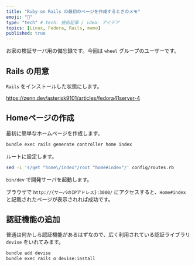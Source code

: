 ```yaml
---
title: "Ruby on Rails の最初のページを作成するときのメモ"
emoji: "💎"
type: "tech" # tech: 技術記事 / idea: アイデア
topics: [Linux, Fedora, Rails, memo]
published: true
---
```


お家の検証サーバ用の備忘録です。今回は `wheel` グループのユーザーです。

## Rails の用意

`Rails` をインストールした状態にします。

<https://zenn.dev/asterisk9101/articles/fedora41server-4>

## Homeページの作成

最初に簡単なホームページを作成します。

```bash
bundle exec rails generate controller home index
```

ルートに設定します。

```bash
sed -i 's/get "home\/index"/root "home#index"/' config/routes.rb
```

`bin/dev` で開発サーバを起動します。

ブラウザで `http://{サーバのIPアドレス}:3000/` にアクセスすると、`Home#index` と記載されたページが表示されれば成功です。

## 認証機能の追加

普通は何かしら認証機能があるはずなので、広く利用されている認証ライブラリ `devise` をいれてみます。

```bash
bundle add devise
bundle exec rails g devise:install

# user モデルが追加される
bundle exec rails g devise user

# マイグレーション
bundle exec rails db:migrate
```

一旦、`bin/dev` を終了して、起動し直します。

ブラウザで `http://{サーバのIPアドレス}:3000/` にアクセスすると、先ほどと同じく `Home#index` と記載されたページが表示されます。

`app/controllers/application_controller.rb` に以下を追記します。

```ruby
before_action :authenticate_user!
```

ブラウザで `http://{サーバのIPアドレス}:3000/` にアクセスすると、認証画面が表示されるようになります。

## ログインユーザーの作成

ログイン画面が表示されるようになりましたが、ユーザーが定義されていないためログインできません。

`db/seed.rb` にユーザー登録用のコードを記載します。

```ruby
User.find_or_initialize_by(email: 'admin@example.com') do |user|
  user.password = 'P@ssw0rd'
  user.save!
end
```

以下のコマンドを実行して seed を実行します。

```bash
bundle exec rails db:seed
```

ブラウザで `http://{サーバのIPアドレス}:3000/` の認証画面で `admin@example.com` を使ってログインを試みます。

`Home#index` と記載されたページが表示されれば認証成功です。

## メッセージの表示

ログイン成功・失敗の際にメッセージを表示するには、`app/views/layouts/application.erb` に以下を追記します。

```erb
<% if flash[:alert] %>
  <p style="color: red"><%= flash[:alert] %></p>
<% end %>
```

以上
